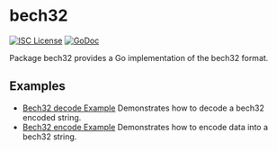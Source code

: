 bech32
==========

[![ISC License](http://img.shields.io/badge/license-ISC-blue.svg)](https://choosealicense.com/licenses/isc/)
[![GoDoc](https://godoc.org/github.com/LoopNetworkRaspa/Raspa-Fork/util/bech32?status.png)](http://godoc.org/github.com/LoopNetworkRaspa/Raspa-Fork/util/bech32)

Package bech32 provides a Go implementation of the bech32 format.

## Examples

* [Bech32 decode Example](http://godoc.org/github.com/LoopNetworkRaspa/Raspa-Fork/util/bech32#example-Bech32Decode)
  Demonstrates how to decode a bech32 encoded string.
* [Bech32 encode Example](http://godoc.org/github.com/LoopNetworkRaspa/Raspa-Fork/util/bech32#example-BechEncode)
  Demonstrates how to encode data into a bech32 string.

